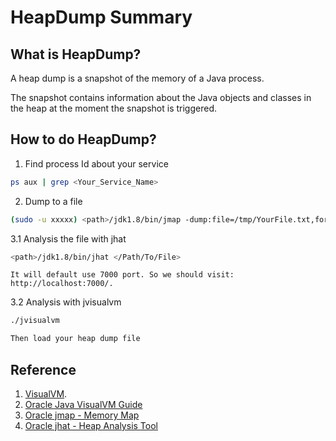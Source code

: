 # HeapDump Summary

## What is HeapDump?
A heap dump is a snapshot of the memory of a Java process.

The snapshot contains information about the Java objects and classes in the heap at the moment the snapshot is triggered.

## How to do HeapDump?
1. Find process Id about your service
```bash
ps aux | grep <Your_Service_Name>
```

2. Dump to a file
```bash
(sudo -u xxxxx) <path>/jdk1.8/bin/jmap -dump:file=/tmp/YourFile.txt,format=b <process-id-to-dump>
```

3.1 Analysis the file with jhat
```bash
<path>/jdk1.8/bin/jhat </Path/To/File>
```

```
It will default use 7000 port. So we should visit: http://localhost:7000/.
```
3.2 Analysis with jvisualvm
```bash
./jvisualvm

Then load your heap dump file
```

## Reference
1. [VisualVM](https://visualvm.github.io/).
1. [Oracle Java VisualVM Guide](https://docs.oracle.com/javase/8/docs/technotes/guides/visualvm/heapdump.html)
1. [Oracle jmap - Memory Map](https://docs.oracle.com/javase/7/docs/technotes/tools/share/jmap.html)
1. [Oracle jhat - Heap Analysis Tool](https://docs.oracle.com/javase/8/docs/technotes/tools/unix/jhat.html)
